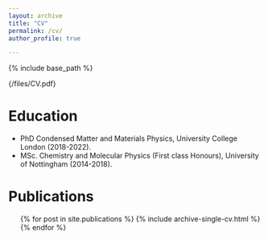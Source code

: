 ```yaml
---
layout: archive
title: "CV"
permalink: /cv/
author_profile: true

---
```


{% include base_path %}

{/files/CV.pdf}

Education
======
* PhD Condensed Matter and Materials Physics, University College London (2018-2022).
* MSc. Chemistry and Molecular Physics (First class Honours), University of Nottingham (2014-2018).

Publications
======
  <ul>{% for post in site.publications %}
    {% include archive-single-cv.html %}
  {% endfor %}</ul>
  

